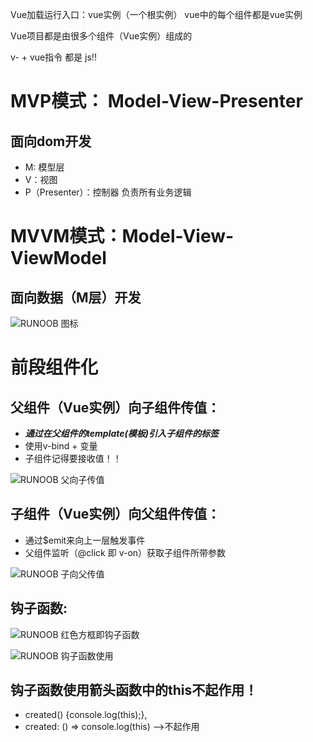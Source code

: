 Vue加载运行入口：vue实例（一个根实例）
vue中的每个组件都是vue实例

Vue项目都是由很多个组件（Vue实例）组成的

v- + vue指令 都是 js!!


# MVP模式： Model-View-Presenter  
##  面向dom开发
* M: 模型层
* V：视图
* P（Presenter）：控制器  负责所有业务逻辑

# MVVM模式：Model-View-ViewModel
## 面向数据（M层）开发
![RUNOOB 图标](./picture/mvvm.png)

# 前段组件化
## 父组件（Vue实例）向子组件传值：
  + ___通过在父组件的template(模板)引入子组件的标签___
  + 使用v-bind + 变量 
  + 子组件记得要接收值！！
  
![RUNOOB 父向子传值](./picture/vue_002.PNG)

## 子组件（Vue实例）向父组件传值：
  + 通过$emit来向上一层触发事件
  + 父组件监听（@click 即 v-on）获取子组件所带参数
  
  ![RUNOOB 子向父传值](./picture/vue_003.PNG)

## 钩子函数:

 ![RUNOOB 红色方框即钩子函数](./picture/vue_005.PNG)

 ![RUNOOB 钩子函数使用](./picture/vue_006.PNG)

## 钩子函数使用箭头函数中的this不起作用！
+ created() {console.log(this);},
+ created: () => console.log(this)   -->不起作用

